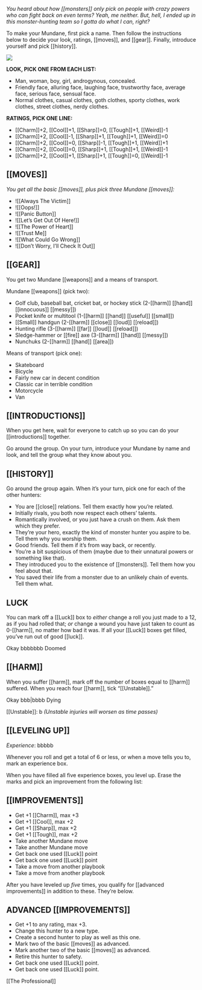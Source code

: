 
*You heard about how [[monsters]] only pick on people with crazy powers who can fight back on even terms? Yeah, me neither. But, hell, I ended up in this monster-hunting team so I gotta do what I can, right?*

To make your Mundane, first pick a name. Then follow the instructions below to decide your look, ratings, [[moves]], and [[gear]]. Finally, introduce yourself and pick [[history]].

![](MotWIMG12.jpeg)

**LOOK, PICK ONE FROM EACH LIST:**

- Man, woman, boy, girl, androgynous, concealed.
- Friendly face, alluring face, laughing face, trustworthy face, average face, serious face, sensual face.
- Normal clothes, casual clothes, goth clothes, sporty clothes, work clothes, street clothes, nerdy clothes.

**RATINGS, PICK ONE LINE:**

- [[Charm]]+2, [[Cool]]+1, [[Sharp]]=0, [[Tough]]+1, [[Weird]]-1
- [[Charm]]+2, [[Cool]]-1, [[Sharp]]+1, [[Tough]]+1, [[Weird]]=0
- [[Charm]]+2, [[Cool]]=0, [[Sharp]]-1, [[Tough]]+1, [[Weird]]+1
- [[Charm]]+2, [[Cool]]=0, [[Sharp]]+1, [[Tough]]+1, [[Weird]]-1
- [[Charm]]+2, [[Cool]]+1, [[Sharp]]+1, [[Tough]]=0, [[Weird]]-1

## **[[MOVES]]**


*You get all the basic [[moves]], plus pick three Mundane [[moves]]:*

- ![[Always The Victim]]
- ![[Oops!]]
- ![[Panic Button]]
- ![[Let’s Get Out Of Here!]]
- ![[The Power of Heart]]
- ![[Trust Me]]
- ![[What Could Go Wrong]]
- ![[Don’t Worry, I’ll Check It Out]]
## **[[GEAR]]**


You get two Mundane [[weapons]] and a means of transport.

Mundane [[weapons]] (pick two):

- Golf club, baseball bat, cricket bat, or hockey stick (2-[[harm]] [[hand]] [[innocuous]] [[messy]])
- Pocket knife or multitool (1-[[harm]] [[hand]] [[useful]] [[small]])
- [[Small]] handgun (2-[[harm]] [[close]] [[loud]] [[reload]])
- Hunting rifle (3-[[harm]] [[far]] [[loud]] [[reload]])
- Sledge-hammer or [[fire]] axe (3-[[harm]] [[hand]] [[messy]])
- Nunchuks (2-[[harm]] [[hand]] [[area]])

Means of transport (pick one):

- Skateboard
- Bicycle
- Fairly new car in decent condition
- Classic car in terrible condition
- Motorcycle
- Van

## **[[INTRODUCTIONS]]**


When you get here, wait for everyone to catch up so you can do your [[introductions]] together.

Go around the group. On your turn, introduce your Mundane by name and look, and tell the group what they know about you.

## **[[HISTORY]]**


Go around the group again. When it’s your turn, pick one for each of the other hunters:

- You are [[close]] relations. Tell them exactly how you’re related.
- Initially rivals, you both now respect each others’ talents.
- Romantically involved, or you just have a crush on them. Ask them which they prefer.
- They’re your hero, exactly the kind of monster hunter you aspire to be. Tell them why you worship them.
- Good friends. Tell them if it’s from way back, or recently.
- You’re a bit suspicious of them (maybe due to their unnatural powers or something like that).
- They introduced you to the existence of [[monsters]]. Tell them how you feel about that.
- You saved their life from a monster due to an unlikely chain of events. Tell them what.

## **LUCK**


You can mark off a [[Luck]] box to *either* change a roll you just made to a 12, as if you had rolled that; *or* change a wound you have just taken to count as 0-[[harm]], no matter how bad it was. If all your [[Luck]] boxes get filled, you’ve run out of good [[luck]].

Okay bbbbbbb Doomed

## **[[HARM]]**


When you suffer [[harm]], mark off the number of boxes equal to [[harm]] suffered. When you reach four [[harm]], tick “[[Unstable]].”

Okay bbb|bbbb Dying

[[Unstable]]: b *(Unstable injuries will worsen as time passes)*

## **[[LEVELING UP]]**


*Experience*: bbbbb

Whenever you roll and get a total of 6 or less, or when a move tells you to, mark an experience box.

When you have filled all five experience boxes, you level up. Erase the marks and pick an improvement from the following list:

## **[[IMPROVEMENTS]]**


- Get +1 [[Charm]], max +3
- Get +1 [[Cool]], max +2
- Get +1 [[Sharp]], max +2
- Get +1 [[Tough]], max +2
- Take another Mundane move
- Take another Mundane move
- Get back one used [[Luck]] point
- Get back one used [[Luck]] point
- Take a move from another playbook
- Take a move from another playbook

After you have leveled up *five* times, you qualify for [[advanced improvements]] in addition to these. They’re below.

## **ADVANCED [[IMPROVEMENTS]]**


- Get +1 to any rating, max +3.
- Change this hunter to a new type.
- Create a second hunter to play as well as this one.
- Mark two of the basic [[moves]] as advanced.
- Mark another two of the basic [[moves]] as advanced.
- Retire this hunter to safety.
- Get back one used [[Luck]] point.
- Get back one used [[Luck]] point.



[[The Professional]]
